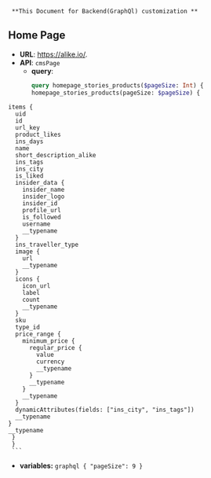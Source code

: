      **This Document for Backend(GraphQl) customization **
     
##  **Home Page**

-    **URL**: <https://alike.io/>.
-    **API**: `cmsPage`
      - **query**:
           ```graphql
        query homepage_stories_products($pageSize: Int) {
        homepage_stories_products(pageSize: $pageSize) {
    items {
      uid
      id
      url_key
      product_likes
      ins_days
      name
      short_description_alike
      ins_tags
      ins_city
      is_liked
      insider_data {
        insider_name
        insider_logo
        insider_id
        profile_url
        is_followed
        username
        __typename
      }
      ins_traveller_type
      image {
        url
        __typename
      }
      icons {
        icon_url
        label
        count
        __typename
      }
      sku
      type_id
      price_range {
        minimum_price {
          regular_price {
            value
            currency
            __typename
          }
          __typename
        }
        __typename
      }
      dynamicAttributes(fields: ["ins_city", "ins_tags"])
      __typename
    }
    __typename
     }
     }
     ```
           
  - **variables:**
           ```graphql
        {
            "pageSize": 9
          }
         ```
